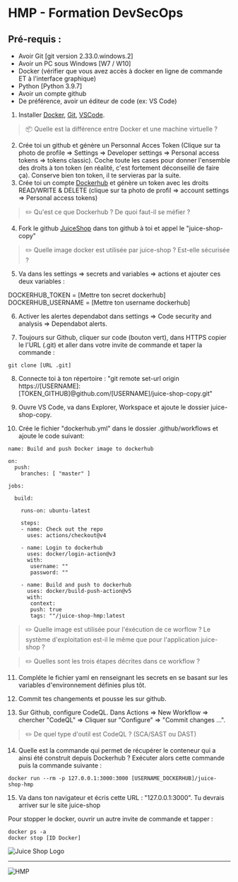 # HMP - Formation DevSecOps

## Pré-requis :
- Avoir Git [git version 2.33.0.windows.2]
- Avoir un PC sous Windows [W7 / W10]
- Docker (vérifier que vous avez accès à docker en ligne de commande ET à l'interface graphique)
- Python [Python 3.9.7]
- Avoir un compte github
- De préférence, avoir un éditeur de code (ex: VS Code)


1. Installer [Docker](https://www.docker.com), [Git](https://git-scm.com/downloads), [VSCode](https://code.visualstudio.com/).

> :package: Quelle est la différence entre Docker et une machine virtuelle ?

2. Crée toi un github et génère un Personnal Acces Token (Clique sur ta photo de profile => Settings => Developer settings => Personal access tokens => tokens classic). Coche toute les cases pour donner l'ensemble des droits à ton token (en réalité, c'est fortement déconseillé de faire ça).
Conserve bien ton token, il te servieras par la suite.
3. Crée toi un compte [Dockerhub](https://hub.docker.com/) et génère un token avec les droits READ/WRITE & DELETE (clique sur ta photo de profil => account settings => Personal access tokens)

> ✏️ Qu'est ce que Dockerhub ? De quoi faut-il se méfier ?

4. Fork le github [JuiceShop](https://github.com/juice-shop/juice-shop) dans ton github à toi et appel le "juice-shop-copy"

> ✏️ Quelle image docker est utilisée par juice-shop ? Est-elle sécurisée ?

5. Va dans les settings => secrets and variables => actions et ajouter ces deux variables :

DOCKERHUB_TOKEN = [Mettre ton secret dockerhub]
DOCKERHUB_USERNAME = [Mettre ton username dockerhub]

6. Activer les alertes dependabot dans settings => Code security and analysis => Dependabot alerts.

7. Toujours sur Github, cliquer sur code (bouton vert), dans HTTPS copier le l'URL (.git) et aller dans votre invite de commande et taper la commande :

```
git clone [URL .git]
```

8. Connecte toi à ton répertoire : "git remote set-url origin https://[USERNAME]:[TOKEN_GITHUB]@github.com/[USERNAME]/juice-shop-copy.git"

9. Ouvre VS Code, va dans Explorer, Workspace et ajoute le dossier juice-shop-copy.

10. Crée le fichier "dockerhub.yml" dans le dossier .github/workflows et ajoute le code suivant:
```
name: Build and push Docker image to dockerhub

on:
  push:
    branches: [ "master" ]
    
jobs:

  build:

    runs-on: ubuntu-latest

    steps:
    - name: Check out the repo
      uses: actions/checkout@v4

    - name: Login to dockerhub
      uses: docker/login-action@v3
      with:
       username: ""
       password: ""

    - name: Build and push to dockerhub
      uses: docker/build-push-action@v5
      with:
       context: 
       push: true
       tags: ""/juice-shop-hmp:latest
```

> ✏️ Quelle image est utilisée pour l'éxécution de ce worflow ? Le système d'exploitation est-il le même que pour l'application juice-shop ?

> ✏️ Quelles sont les trois étapes décrites dans ce workflow ?


11. Compléte le fichier yaml en renseignant les secrets en se basant sur les variables d'environnement définies plus tôt. 

12. Commit tes changements et pousse les sur github.

13. Sur Github, configure CodeQL. Dans Actions => New Workflow => chercher "CodeQL" => Cliquer sur "Configure" => "Commit changes ...".  

> ✏️ De quel type d'outil est CodeQL ? (SCA/SAST ou DAST)

14. Quelle est la commande qui permet de récupérer le conteneur qui a ainsi été construit depuis Dockerhub ? Exécuter alors cette commande puis la commande suivante :

```
docker run --rm -p 127.0.0.1:3000:3000 [USERNAME_DOCKERHUB]/juice-shop-hmp
```

15. Va dans ton navigateur et écris cette URL : "127.0.0.1:3000". Tu devrais arriver sur le site juice-shop 

Pour stopper le docker, ouvrir un autre invite de commande et tapper :
``` 
docker ps -a
docker stop [ID Docker]
```

![Juice Shop Logo](https://raw.githubusercontent.com/bkimminich/juice-shop/master/frontend/src/assets/public/images/JuiceShop_Logo_400px.png)

________________________________________________________________________
   ![HMP](https://github.com/user-attachments/assets/e7576c9a-c7bd-4150-aba2-9adee745a976)
